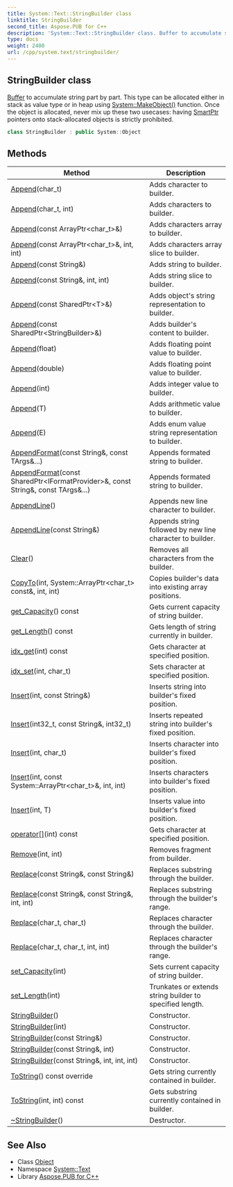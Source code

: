 ```yaml
---
title: System::Text::StringBuilder class
linktitle: StringBuilder
second_title: Aspose.PUB for C++
description: 'System::Text::StringBuilder class. Buffer to accumulate string part by part. This type can be allocated either in stack as value type or in heap using System::MakeObject() function. Once the object is allocated, never mix up these two usecases: having SmartPtr pointers onto stack-allocated objects is strictly prohibited in C++.'
type: docs
weight: 2400
url: /cpp/system.text/stringbuilder/
---
```

## StringBuilder class


[Buffer](../../system/buffer/) to accumulate string part by part. This type can be allocated either in stack as value type or in heap using [System::MakeObject()](../../system/makeobject/) function. Once the object is allocated, never mix up these two usecases: having [SmartPtr](../../system/smartptr/) pointers onto stack-allocated objects is strictly prohibited.

```cpp
class StringBuilder : public System::Object
```

## Methods

| Method | Description |
| --- | --- |
| [Append](./append/)(char_t) | Adds character to builder. |
| [Append](./append/)(char_t, int) | Adds characters to builder. |
| [Append](./append/)(const ArrayPtr\<char_t\>\&) | Adds characters array to builder. |
| [Append](./append/)(const ArrayPtr\<char_t\>\&, int, int) | Adds characters array slice to builder. |
| [Append](./append/)(const String\&) | Adds string to builder. |
| [Append](./append/)(const String\&, int, int) | Adds string slice to builder. |
| [Append](./append/)(const SharedPtr\<T\>\&) | Adds object's string representation to builder. |
| [Append](./append/)(const SharedPtr\<StringBuilder\>\&) | Adds builder's content to builder. |
| [Append](./append/)(float) | Adds floating point value to builder. |
| [Append](./append/)(double) | Adds floating point value to builder. |
| [Append](./append/)(int) | Adds integer value to builder. |
| [Append](./append/)(T) | Adds arithmetic value to builder. |
| [Append](./append/)(E) | Adds enum value string representation to builder. |
| [AppendFormat](./appendformat/)(const String\&, const TArgs\&...) | Appends formated string to builder. |
| [AppendFormat](./appendformat/)(const SharedPtr\<IFormatProvider\>\&, const String\&, const TArgs\&...) | Appends formated string to builder. |
| [AppendLine](./appendline/)() | Appends new line character to builder. |
| [AppendLine](./appendline/)(const String\&) | Appends string followed by new line character to builder. |
| [Clear](./clear/)() | Removes all characters from the builder. |
| [CopyTo](./copyto/)(int, System::ArrayPtr\<char_t\> const\&, int, int) | Copies builder's data into existing array positions. |
| [get_Capacity](./get_capacity/)() const | Gets current capacity of string builder. |
| [get_Length](./get_length/)() const | Gets length of string currently in builder. |
| [idx_get](./idx_get/)(int) const | Gets character at specified position. |
| [idx_set](./idx_set/)(int, char_t) | Sets character at specified position. |
| [Insert](./insert/)(int, const String\&) | Inserts string into builder's fixed position. |
| [Insert](./insert/)(int32_t, const String\&, int32_t) | Inserts repeated string into builder's fixed position. |
| [Insert](./insert/)(int, char_t) | Inserts character into builder's fixed position. |
| [Insert](./insert/)(int, const System::ArrayPtr\<char_t\>\&, int, int) | Inserts characters into builder's fixed position. |
| [Insert](./insert/)(int, T) | Inserts value into builder's fixed position. |
| [operator[]](./operator[]/)(int) const | Gets character at specified position. |
| [Remove](./remove/)(int, int) | Removes fragment from builder. |
| [Replace](./replace/)(const String\&, const String\&) | Replaces substring through the builder. |
| [Replace](./replace/)(const String\&, const String\&, int, int) | Replaces substring through the builder's range. |
| [Replace](./replace/)(char_t, char_t) | Replaces character through the builder. |
| [Replace](./replace/)(char_t, char_t, int, int) | Replaces character through the builder's range. |
| [set_Capacity](./set_capacity/)(int) | Sets current capacity of string builder. |
| [set_Length](./set_length/)(int) | Trunkates or extends string builder to specified length. |
| [StringBuilder](./stringbuilder/)() | Constructor. |
| [StringBuilder](./stringbuilder/)(int) | Constructor. |
| [StringBuilder](./stringbuilder/)(const String\&) | Constructor. |
| [StringBuilder](./stringbuilder/)(const String\&, int) | Constructor. |
| [StringBuilder](./stringbuilder/)(const String\&, int, int, int) | Constructor. |
| [ToString](./tostring/)() const override | Gets string currently contained in builder. |
| [ToString](./tostring/)(int, int) const | Gets substring currently contained in builder. |
| [~StringBuilder](./~stringbuilder/)() | Destructor. |
## See Also

* Class [Object](../../system/object/)
* Namespace [System::Text](../)
* Library [Aspose.PUB for C++](../../)
